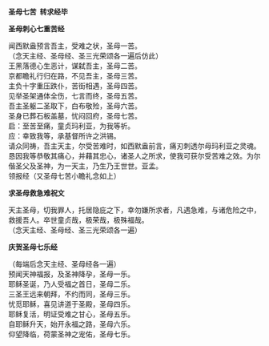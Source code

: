 **圣母七苦  转求经毕**

**圣母刺心七重苦经**

闻西默盎预言吾主，受难之状，圣母一苦。  
（念天主经、圣母经、圣三光荣颂各一遍后仿此）  
王黑落德心生恶计，谋弑吾主，圣母二苦。  
京都瞻礼行归在路，不见吾主，圣母三苦。  
主负十字重压跌仆，苦街相遇，圣母四苦。  
见举圣架通体全伤，七言而终，圣母五苦。  
吾主圣躯二圣取下，白布敬殓，圣母六苦。  
圣身已葬石板盖墓，忧闷回府，圣母七苦。  
启：至苦至痛，童贞玛利亚，为我等祈。  
应：幸致我等，承基督所许之洪锡。  
请众同祷，吾主天主，尔受苦难时，如西默盎前言，痛刃刺透尔母玛利亚之灵魂。恳因我等恭敬其痛心，并藉其忠心，诸圣人之所求，使我可获尔受苦难之效。为尔偕圣父及圣神，为一天主，乃生乃王世世。亚孟。  
领报经（又圣母七苦小瞻礼念如上）

**求圣母救急难祝文**

天主圣母，切我罪人，托居隐庇之下，幸勿嫌所求者，凡遇急难，与诸危险之中，救援吾人。卒世童贞哉，极荣哉，极殊福哉。  
（念天主经、圣母经、圣三光荣颂各一遍）

**庆贺圣母七乐经**

（每端后念天主经、圣母经各一遍）  
预闻天神福报，及圣神降孕，圣母一乐。  
耶稣圣诞，乃人受福之首日，圣母二乐。  
三圣王远来朝拜，不约而同，圣母三乐。  
忧觅耶稣，喜见讲道于圣殿，圣母四乐。  
耶稣复活，明证受难之甘心，圣母五乐。  
自耶稣升天，始开永福之路，圣母六乐。  
仰望降临，荷蒙圣神之宠佑，圣母七乐。